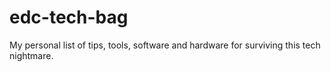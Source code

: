 # edc-tech-bag
My personal list of tips, tools, software and hardware for surviving this tech nightmare.
